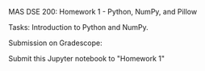MAS DSE 200: Homework 1 - Python, NumPy, and Pillow

Tasks:
Introduction to Python and NumPy.

Submission on Gradescope:

Submit this Jupyter notebook to "Homework 1"
